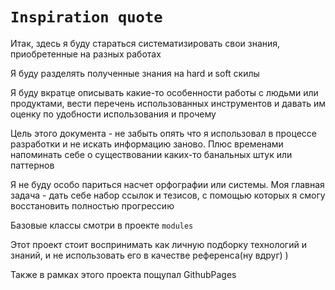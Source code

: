 # `Inspiration quote`

Итак, здесь я буду стараться систематизировать свои знания, приобретенные на разных работах

Я буду разделять полученные знания на hard и soft скилы

Я буду вкратце описывать какие-то особенности работы с людьми или продуктами, вести перечень использованных инструментов и давать им оценку по удобности использования и прочему

Цель этого документа - не забыть опять что я использовал в процессе разработки и не искать информацию заново. Плюс временами напоминать себе о существовании каких-то банальных штук или паттернов
 
Я не буду особо париться насчет орфографии или системы. Моя главная задача - дать себе набор ссылок и тезисов, с помощью которых я смогу восстановить полностью прогрессию 

Базовые классы смотри в проекте `modules`

Этот проект стоит воспринимать как личную подборку технологий и знаний, и не использовать его в качестве референса(ну вдруг) )

Также в рамках этого проекта пощупал GithubPages